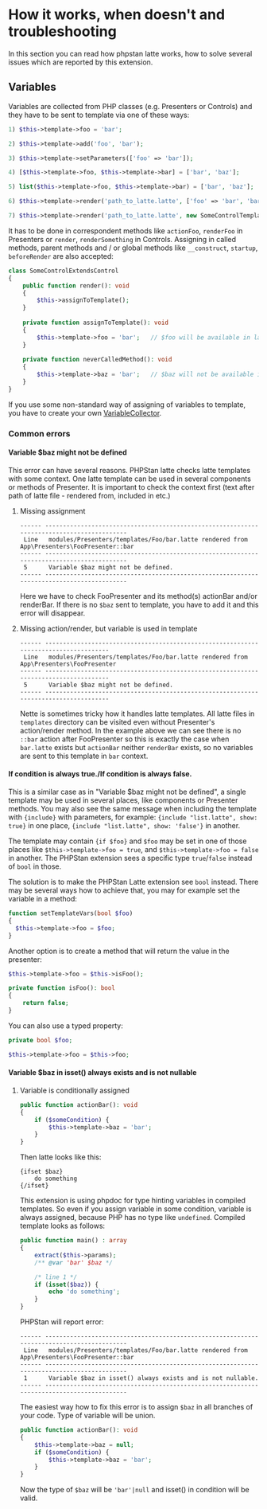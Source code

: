 # How it works, when doesn't and troubleshooting

In this section you can read how phpstan latte works, how to solve several issues which are reported by this extension.

## Variables

Variables are collected from PHP classes (e.g. Presenters or Controls) and they have to be sent to template via one of these ways:

```php
1) $this->template->foo = 'bar';

2) $this->template->add('foo', 'bar');

3) $this->template->setParameters(['foo' => 'bar']);

4) [$this->template->foo, $this->template->bar] = ['bar', 'baz'];

5) list($this->template->foo, $this->template->bar) = ['bar', 'baz'];

6) $this->template->render('path_to_latte.latte', ['foo' => 'bar', 'bar' => 'baz']);

7) $this->template->render('path_to_latte.latte', new SomeControlTemplateType());
```
It has to be done in correspondent methods like `actionFoo`, `renderFoo` in Presenters or `render`, `renderSomething` in Controls. Assigning in called methods, parent methods and / or global methods like `__construct`, `startup`, `beforeRender` are also accepted:
```php
class SomeControlExtendsControl
{
    public function render(): void
    {
        $this->assignToTemplate();
    }
    
    private function assignToTemplate(): void
    {
        $this->template->foo = 'bar';   // $foo will be available in latte because this method is called from render
    }
    
    private function neverCalledMethod(): void
    {
        $this->template->baz = 'bar';   // $baz will not be available in latte because this method is never called
    }
}
```

If you use some non-standard way of assigning of variables to template, you have to create your own [VariableCollector](extension.md#variable-collectors).


### Common errors
#### Variable $baz might not be defined
This error can have several reasons. PHPStan latte checks latte templates with some context. One latte template can be used in several components or methods of Presenter.
It is important to check the context first (text after path of latte file - rendered from, included in etc.)

1) Missing assignment
    ```
    ------ ------------------------------------------------------------------------------------------ 
     Line   modules/Presenters/templates/Foo/bar.latte rendered from App\Presenters\FooPresenter::bar
    ------ ------------------------------------------------------------------------------------------
     5      Variable $baz might not be defined.                      
    ------ ------------------------------------------------------------------------------------------
    ```
    Here we have to check FooPresenter and its method(s) actionBar and/or renderBar. If there is no `$baz` sent to template, you have to add it and this error will disappear.  

2) Missing action/render, but variable is used in template
    ```
    ------ ------------------------------------------------------------------------------------- 
     Line   modules/Presenters/templates/Foo/bar.latte rendered from App\Presenters\FooPresenter
    ------ -------------------------------------------------------------------------------------
     5      Variable $baz might not be defined.                      
    ------ ------------------------------------------------------------------------------------- 
    ```
    Nette is sometimes tricky how it handles latte templates. All latte files in `templates` directory can be visited even without Presenter's action/render method.
    In the example above we can see there is no `::bar` action after FooPresenter so this is exactly the case when `bar.latte` exists but `actionBar` neither `renderBar` exists, so no variables are sent to this template in `bar` context.

#### If condition is always true./If condition is always false.
This is a similar case as in "Variable $baz might not be defined", a single template may be used in several places, like components or Presenter methods.
You may also see the same message when including the template with `{include}` with parameters, for example: `{include "list.latte", show: true}` in one place, `{include "list.latte", show: 'false'}` in another.

The template may contain `{if $foo}` and `$foo` may be set in one of those places like `$this->template->foo = true`, and `$this->template->foo = false` in another.
The PHPStan extension sees a specific type `true`/`false` instead of `bool` in those.

The solution is to make the PHPStan Latte extension see `bool` instead. There may be several ways how to achieve that, you may for example set the variable in a method:
```php
function setTemplateVars(bool $foo)
{
  $this->template->foo = $foo;
}
```
Another option is to create a method that will return the value in the presenter:
```php
$this->template->foo = $this->isFoo();

private function isFoo(): bool
{
    return false;
}
```
You can also use a typed property:
```php
private bool $foo;

$this->template->foo = $this->foo;
```

#### Variable $baz in isset() always exists and is not nullable
1) Variable is conditionally assigned
    ```php
    public function actionBar(): void
    {
        if ($someCondition) {
            $this->template->baz = 'bar';
        }
    }
    ```
    Then latte looks like this:
    ```latte
    {ifset $baz}
        do something
    {/ifset}
    ```

    This extension is using phpdoc for type hinting variables in compiled templates. So even if you assign variable in some condition, variable is always assigned, because PHP has no type like `undefined`.
    Compiled template looks as follows:
    ```php
    public function main() : array
    {
        extract($this->params);
        /** @var 'bar' $baz */

        /* line 1 */
        if (isset($baz)) {
            echo 'do something';
        }
    }
    ```

    PHPStan will report error:
    ```
    ------ ------------------------------------------------------------------------------------------ 
     Line   modules/Presenters/templates/Foo/bar.latte rendered from App\Presenters\FooPresenter::bar
    ------ ------------------------------------------------------------------------------------------
     1      Variable $baz in isset() always exists and is not nullable.                     
    ------ ------------------------------------------------------------------------------------------
    ```

    The easiest way how to fix this error is to assign `$baz` in all branches of your code. Type of variable will be union.
    ```php
    public function actionBar(): void
    {
        $this->template->baz = null;
        if ($someCondition) {
            $this->template->baz = 'bar';
        }
    }
    ```

    Now the type of `$baz` will be `'bar'|null` and isset() in condition will be valid.

<!-- TODO
## Components
-->

<!-- TODO
## Forms
-->
